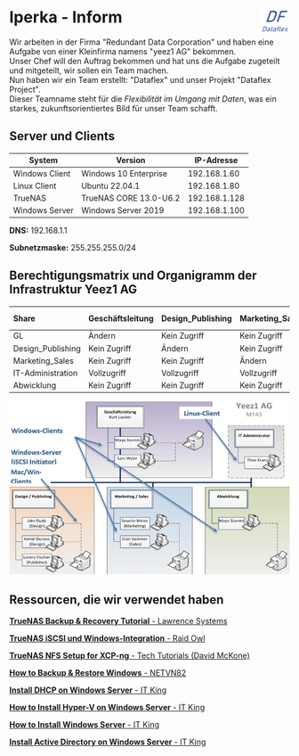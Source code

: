 # Iperka - Inform <img src="https://github.com/ironflipper/DataFlex/blob/main/Dokumentationen/iperka/Images/LOGO.png" alt="DataFlex Logo" align="right" width="50"/>

Wir arbeiten in der Firma "Redundant Data Corporation" und haben eine Aufgabe von einer Kleinfirma namens "yeez1 AG" bekommen.  
Unser Chef will den Auftrag bekommen und hat uns die Aufgabe zugeteilt und mitgeteilt, wir sollen ein Team machen.  
Nun haben wir ein Team erstellt: "Dataflex" und unser Projekt "Dataflex Project".  
Dieser Teamname steht für die *Flexibilität im Umgang mit Daten*, was ein starkes, zukunftsorientiertes Bild für unser Team schafft.


## Server und Clients

| System           | Version                  | IP-Adresse       |
|------------------|--------------------------|------------------|
| Windows Client   | Windows 10 Enterprise     | 192.168.1.60     |
| Linux Client     | Ubuntu 22.04.1            | 192.168.1.80     |
| TrueNAS          | TrueNAS CORE 13.0-U6.2    | 192.168.1.128    |
| Windows Server   | Windows Server 2019       | 192.168.1.100    |

**DNS:** 192.168.1.1

**Subnetzmaske:** 255.255.255.0/24


## Berechtigungsmatrix und Organigramm der Infrastruktur Yeez1 AG

| Share                | Geschäftsleitung  | Design_Publishing  | Marketing_Sales  | IT-Administration  | Abwicklung        |
|:---------------------|:------------------|:-------------------|:-----------------|:-------------------|:------------------|
| GL                   | Ändern            | Kein Zugriff       | Kein Zugriff     | Kein Zugriff        | Kein Zugriff      |
| Design_Publishing     | Kein Zugriff      | Ändern             | Kein Zugriff     | Kein Zugriff        | Kein Zugriff      |
| Marketing_Sales       | Kein Zugriff      | Kein Zugriff       | Ändern           | Kein Zugriff         | Kein Zugriff      |
| IT-Administration     | Vollzugriff       | Vollzugriff        | Vollzugriff      | Vollzugriff        | Vollzugriff       |
| Abwicklung            | Kein Zugriff      | Kein Zugriff       | Kein Zugriff     | Kein Zugriff        | Ändern            |



![Organigramm](https://github.com/ironflipper/DataFlex/blob/main/Dokumentationen/iperka/Images/organigramm.png)

## Ressourcen, die wir verwendet haben

[**TrueNAS Backup & Recovery Tutorial** - Lawrence Systems](https://www.youtube.com/watch?v=XIj0iHtZvOg)

[**TrueNAS iSCSI und Windows-Integration** - Raid Owl](https://www.youtube.com/watch?v=TBFB6F--Nvk)

[**TrueNAS NFS Setup for XCP-ng** - Tech Tutorials (David McKone)](https://www.youtube.com/watch?v=ySMitWnNxp4&t=551s&ab_channel=TechTutorials-DavidMcKone)

[**How to Backup & Restore Windows** - NETVN82](https://www.youtube.com/watch?v=juMz3WcZB4U&ab_channel=NETVN82)

[**Install DHCP on Windows Server** - IT King](https://www.youtube.com/watch?v=r4mx_Iu0lr4)

[**How to Install Hyper-V on Windows Server** - IT King](https://www.youtube.com/watch?v=vsQX08u6YNA&ab_channel=ITKing)

[**How to Install Windows Server** - IT King](https://www.youtube.com/watch?v=Rg9-YDDHkyk&t=151s&ab_channel=ITKing)

[**Install Active Directory on Windows Server** - IT King](https://www.youtube.com/watch?v=Mww5THo5zf8&ab_channel=ITKing)

